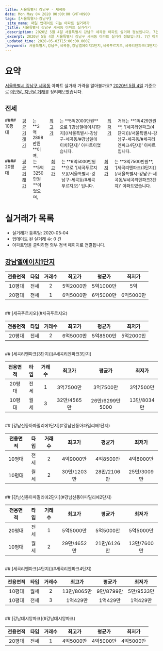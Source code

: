 ```yaml
---
title: 서울특별시 강남구 - 세곡동
date: Mon May 04 2020 00:00:00 GMT+0900
tags: [서울특별시-강남구]
_site_name: 매일 업데이트 되는 아파트 실거래가
_title: 서울특별시 강남구 세곡동 아파트 실거래가
_description: 2020년 5월 4일 서울특별시 강남구 세곡동 아파트 실거래 정보입니다. 7건 아파트 정보가 있습니다.
_excerpt: 2020년 5월 4일 서울특별시 강남구 세곡동 아파트 실거래 정보입니다. 7건 아파트 정보가 있습니다.
_updated_time: 2020-05-03T15:00:00.000Z
_keywords: 서울특별시,강남구,세곡동,강남엘에이치1단지,세곡푸르지오,세곡리엔파크(3단지),강남신동아파밀리에1단지,강남신동아파밀리에2단지,세곡리엔파크(4단지),강남데시앙파크
---
```





# 요약
<ins>서울특별시 강남구 세곡동</ins> 아파트 실거래 가격을 알아볼까요? <ins>2020년 5월 4일</ins> 기준으로 <ins>이번달, 지난달 거래</ins>를 정리해보았습니다.

## 전세
<div class="container">
<div class="six columns" markdown="1">
#### 10평대
<ins>평균 거래가</ins>는 **3억2898만원**이며, <ins>최고가</ins>는 **5억2000만원**으로 '[강남엘에이치1단지](/서울특별시-강남구-세곡동/#강남엘에이치1단지)' 아파트이었습니다. <ins>최저가</ins> 거래는 **1억429만원**, '[세곡리엔파크(4단지)](/서울특별시-강남구-세곡동/#세곡리엔파크4단지)' 아파트입니다.
</div>
<div class="six columns" markdown="1">
#### 20평대
<ins>평균 거래가</ins>는 **5억3250만원**이었으며, <ins>최고가</ins>는 **6억5000만원**으로 '[세곡푸르지오](/서울특별시-강남구-세곡동/#세곡푸르지오)' 입니다. <ins>최저가</ins>는 **3억7500만원**, '[세곡리엔파크(3단지)](/서울특별시-강남구-세곡동/#세곡리엔파크3단지)' 아파트였습니다.
</div>
</div>



# 실거래가 목록
- 실거래가 등록일: 2020-05-04
- 업데이트 된 실거래 수: 0 건
- 아파트명을 클릭하면 외부 검색 페이지로 연결됩니다.

## [강남엘에이치1단지](#강남엘에이치1단지)

|전용면적|타입|거래수|최고가|평균가|최저가|
|:---:|:---:|:---:|:---:|:---:|:---:|
|10평대|<span class="deal-type-2">전세</span>|2|5억2000만|5억1000만|5억|
|20평대|<span class="deal-type-2">전세</span>|1|6억5000만|6억5000만|6억5000만|

<br/>
## [세곡푸르지오](#세곡푸르지오)

|전용면적|타입|거래수|최고가|평균가|최저가|
|:---:|:---:|:---:|:---:|:---:|:---:|
|20평대|<span class="deal-type-2">전세</span>|2|6억5000만|5억8500만|5억2000만|

<br/>
## [세곡리엔파크(3단지)](#세곡리엔파크3단지)

|전용면적|타입|거래수|최고가|평균가|최저가|
|:---:|:---:|:---:|:---:|:---:|:---:|
|20평대|<span class="deal-type-2">전세</span>|1|3억7500만|3억7500만|3억7500만|
|10평대|<span class="deal-type-3">월세</span>|3|32만/4565만|26만/6299만5000|13만/8034만|

<br/>
## [강남신동아파밀리에1단지](#강남신동아파밀리에1단지)

|전용면적|타입|거래수|최고가|평균가|최저가|
|:---:|:---:|:---:|:---:|:---:|:---:|
|10평대|<span class="deal-type-2">전세</span>|2|4억9000만|4억8500만|4억8000만|
|10평대|<span class="deal-type-3">월세</span>|2|30만/1203만|28만/2106만|25만/3009만|

<br/>
## [강남신동아파밀리에2단지](#강남신동아파밀리에2단지)

|전용면적|타입|거래수|최고가|평균가|최저가|
|:---:|:---:|:---:|:---:|:---:|:---:|
|20평대|<span class="deal-type-2">전세</span>|1|5억5000만|5억5000만|5억5000만|
|10평대|<span class="deal-type-3">월세</span>|2|29만/4652만|21만/6126만|13만/7600만|

<br/>
## [세곡리엔파크(4단지)](#세곡리엔파크4단지)

|전용면적|타입|거래수|최고가|평균가|최저가|
|:---:|:---:|:---:|:---:|:---:|:---:|
|10평대|<span class="deal-type-3">월세</span>|2|13만/8065만|9만/8799만|5만/9533만|
|10평대|<span class="deal-type-2">전세</span>|3|1억429만|1억429만|1억429만|

<br/>
## [강남데시앙파크](#강남데시앙파크)

|전용면적|타입|거래수|최고가|평균가|최저가|
|:---:|:---:|:---:|:---:|:---:|:---:|
|20평대|<span class="deal-type-2">전세</span>|1|4억5000만|4억5000만|4억5000만|

<br/>



